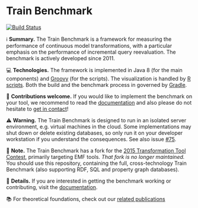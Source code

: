 # Train Benchmark

[![Build Status](https://travis-ci.org/FTSRG/trainbenchmark.svg?branch=master)](https://travis-ci.org/FTSRG/trainbenchmark)

:information_source: **Summary.** The Train Benchmark is a framework for measuring the performance of continuous model transformations, with a particular emphasis on the performance of incremental query reevaluation. The benchmark is actively developed since 2011.

:computer: **Technologies.** The framework is implemented in Java 8 (for the main components) and [Groovy](http://www.groovy-lang.org/) (for the scripts). The visualization is handled by [R scripts](https://www.r-project.org/). Both the build and the benchmark process in governed by [Gradle](https://gradle.org/).

:wave: **Contributions welcome.** If you would like to implement the benchmark on your tool, we recommend to read the [documentation](docs/) and also please do not hesitate to [get in contact](https://github.com/szarnyasg)!

:warning: **Warning.** The Train Benchmark is designed to run in an isolated server environment, e.g. virtual machines in the cloud. Some implementations may shut down or delete existing databases, so only run it on your developer workstation if you understand the consequences. See also issue [#75](https://github.com/FTSRG/trainbenchmark/issues/75).

:notebook_with_decorative_cover: **Note.** The Train Benchmark has a fork for the [2015 Transformation Tool Contest](https://github.com/FTSRG/trainbenchmark-ttc), primarily targeting EMF tools. _That fork is no longer maintained._ You should use this repository, containing the full, cross-technology Train Benchmark (also supporting RDF, SQL and property graph databases).

:book: **Details.** If you are interested in getting the benchmark working or contributing, visit the [documentation](docs/).

:books: For theoretical foundations, check out our [related publications](http://incquery.net/publications/trainbenchmark)
